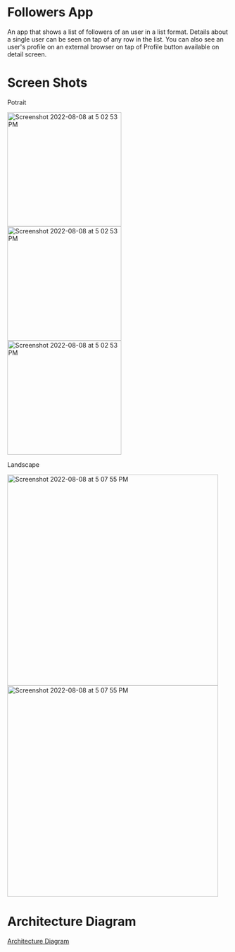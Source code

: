 # Followers App 

An app that shows a list of followers of an user in a list format. Details about a single user can be seen on tap of any row in the list. You can also see 
an user's profile on an external browser on tap of Profile button available on detail screen.

# Screen Shots

Potrait

<img width="259" alt="Screenshot 2022-08-08 at 5 02 53 PM" src="https://user-images.githubusercontent.com/35475791/183409086-2867f028-8eb1-4a1b-85a3-2df0f5227cc3.png">   <img width="259" alt="Screenshot 2022-08-08 at 5 02 53 PM" src="https://user-images.githubusercontent.com/35475791/183409222-7f37fc9c-bfa3-46e7-a1c8-715c2795f75f.png">   <img width="259" alt="Screenshot 2022-08-08 at 5 02 53 PM" src="https://user-images.githubusercontent.com/35475791/183408895-93f9c6f9-e674-495b-9a6c-386e411d2026.png">

Landscape

<img width="479" alt="Screenshot 2022-08-08 at 5 07 55 PM" src="https://user-images.githubusercontent.com/35475791/183409506-9a2ecc99-5c1b-4812-961e-67348430841e.png"> <img width="479" alt="Screenshot 2022-08-08 at 5 07 55 PM" src="https://user-images.githubusercontent.com/35475791/183409806-2839acc6-18ed-4d60-814b-7dea5830544e.png">


# Architecture Diagram

[Architecture Diagram](https://github.com/Subhankar89/Assignment/blob/main/App%20Architecture%20Overview/App%20Architecture.png)

